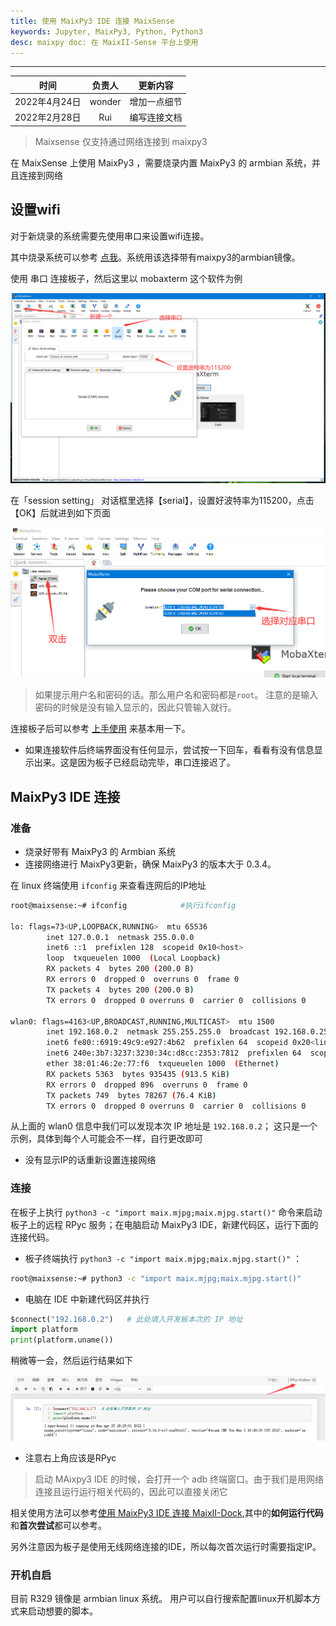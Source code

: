 ```yaml
---
title: 使用 MaixPy3 IDE 连接 MaixSense 
keywords: Jupyter, MaixPy3, Python, Python3
desc: maixpy doc: 在 MaixII-Sense 平台上使用 
---
```


---

|     时间      | 负责人 |   更新内容   |
| :-----------: | :----: | :----------: |
| 2022年4月24日 | wonder | 增加一点细节 |
| 2022年2月28日 |  Rui   | 编写连接文档 |

> Maixsense 仅支持通过网络连接到 maixpy3

在 MaixSense 上使用 MaixPy3 ，需要烧录内置 MaixPy3 的 armbian 系统，并且连接到网络

## 设置wifi

对于新烧录的系统需要先使用串口来设置wifi连接。

其中烧录系统可以参考 [点我](./../../../../hardware/zh/maixII/M2A/flash_system.md)。系统用该选择带有maixpy3的armbian镜像。

使用 串口 连接板子，然后这里以 mobaxterm 这个软件为例

![](./assets/mobaxterm-serial-4.png)

在「session setting」 对话框里选择【serial】，设置好波特率为115200，点击【OK】后就进到如下页面

![](./assets/mobaxterm-serial-5.png)

> 如果提示用户名和密码的话。那么用户名和密码都是`root`。
> 注意的是输入密码的时候是没有输入显示的，因此只管输入就行。

连接板子后可以参考 [上手使用](./../../../../hardware/zh/maixII/M2A/Usages.md) 来基本用一下。

- 如果连接软件后终端界面没有任何显示，尝试按一下回车，看看有没有信息显示出来。这是因为板子已经启动完毕，串口连接迟了。

## MaixPy3 IDE 连接

### 准备

- 烧录好带有 MaixPy3 的 Armbian 系统
- 连接网络进行 MaixPy3更新，确保 MaixPy3 的版本大于 0.3.4。

在 linux 终端使用 `ifconfig` 来查看连网后的IP地址

```sh
root@maixsense:~# ifconfig            #执行ifconfig

lo: flags=73<UP,LOOPBACK,RUNNING>  mtu 65536
        inet 127.0.0.1  netmask 255.0.0.0
        inet6 ::1  prefixlen 128  scopeid 0x10<host>
        loop  txqueuelen 1000  (Local Loopback)
        RX packets 4  bytes 200 (200.0 B)
        RX errors 0  dropped 0  overruns 0  frame 0
        TX packets 4  bytes 200 (200.0 B)
        TX errors 0  dropped 0 overruns 0  carrier 0  collisions 0

wlan0: flags=4163<UP,BROADCAST,RUNNING,MULTICAST>  mtu 1500
        inet 192.168.0.2  netmask 255.255.255.0  broadcast 192.168.0.255 #这前面的 192.168.0.2 就是当前板子在网络里的IP
        inet6 fe80::6919:49c9:e927:4b62  prefixlen 64  scopeid 0x20<link>
        inet6 240e:3b7:3237:3230:34c:d8cc:2353:7812  prefixlen 64  scopeid 0x0<global>
        ether 38:01:46:2e:77:f6  txqueuelen 1000  (Ethernet)
        RX packets 5363  bytes 935435 (913.5 KiB)
        RX errors 0  dropped 896  overruns 0  frame 0
        TX packets 749  bytes 78267 (76.4 KiB)
        TX errors 0  dropped 0 overruns 0  carrier 0  collisions 0
```

从上面的 wlan0 信息中我们可以发现本次 IP 地址是 `192.168.0.2`；
这只是一个示例，具体到每个人可能会不一样，自行更改即可

- 没有显示IP的话重新设置连接网络

### 连接

在板子上执行 `python3 -c "import maix.mjpg;maix.mjpg.start()"` 命令来启动板子上的远程 RPyc 服务；在电脑启动 MaixPy3 IDE，新建代码区，运行下面的连接代码。

- 板子终端执行 `python3 -c "import maix.mjpg;maix.mjpg.start()"` ：

```bash
root@maixsense:~# python3 -c "import maix.mjpg;maix.mjpg.start()"
```

- 电脑在 IDE 中新建代码区并执行

```python
$connect("192.168.0.2")   # 此处填入开发板本次的 IP 地址
import platform
print(platform.uname())
```

稍微等一会，然后运行结果如下

![](./assets/example.png)

- 注意右上角应该是RPyc

> 启动 MAixpy3 IDE 的时候，会打开一个 adb 终端窗口。由于我们是用网络连接且运行运行相关代码的，因此可以直接关闭它

相关使用方法可以参考[使用 MaixPy3 IDE 连接 MaixII-Dock](./0.MaixII-Dock.ipynb),其中的**如何运行代码**和**首次尝试**都可以参考。

另外注意因为板子是使用无线网络连接的IDE，所以每次首次运行时需要指定IP。

### 开机自启

目前 R329 镜像是 armbian linux 系统。
用户可以自行搜索配置linux开机脚本方式来启动想要的脚本。